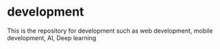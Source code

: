 # development
This is the repository for development such as web development, mobile development,  AI, Deep learning
